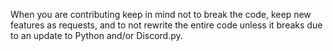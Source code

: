 When you are contributing keep in mind not to break the code, keep new features as requests, and to not rewrite the entire code unless it breaks due to an update to Python and/or Discord.py.
